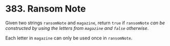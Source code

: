 # 383. Ransom Note

Given two strings `ransomNote` and `magazine`, return `true` if `ransomNote` *can be constructed by using the letters from `magazine` and `false` otherwise*.

Each letter in `magazine` can only be used once in `ransomNote`.

